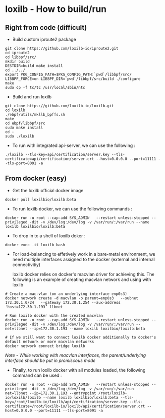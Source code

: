 # loxilb - How to build/run

## Right from code (difficult)

* Build custom iproute2 package 

```
git clone https://github.com/loxilb-io/iproute2.git
cd iproute2
cd libbpf/src/
mkdir build
DESTDIR=build make install
cd ../../
export PKG_CONFIG_PATH=$PKG_CONFIG_PATH:`pwd`/libbpf/src/
LIBBPF_FORCE=on LIBBPF_DIR=`pwd`/libbpf/src/build ./configure
make
sudo cp -f tc/tc /usr/local/sbin/ntc
```

* Build and run loxilb 

```
git clone https://github.com/loxilb-io/loxilb.git
cd loxilb
./ebpf/utils/mkllb_bpffs.sh
make
cd ebpf/libbpf/src
sudo make install
cd -
sudo ./loxilb 
```
* To run with integrated api-server, we can use the following :

```
./loxilb --tls-key=api/certification/server.key --tls-certificate=api/certification/server.crt --host=0.0.0.0 --port=11111 --tls-port=8091 -a
```

## From docker (easy)

* Get the loxilb official docker image 

```
docker pull loxilbio/loxilb:beta
```

* To run loxilb docker, we can use the following commands :

```
docker run -u root --cap-add SYS_ADMIN   --restart unless-stopped --privileged -dit -v /dev/log:/dev/log -v /var/run/:/var/run --name loxilb loxilbio/loxilb:beta
```

* To drop in to a shell of loxilb doker :

```
docker exec -it loxilb bash
```

* For load-balancing to effetively work in a bare-metal environment, we need multiple interfaces assigned to the docker (external and internal connectivitiy) 

  loxilb docker relies on docker's macvlan driver for achieving this. The following is an example of creating macvlan network and using with loxilb

```
# Create a mac-vlan (on an underlying interface enp0s3)
docker network create -d macvlan -o parent=enp0s3   --subnet 172.30.1.0/24   --gateway 172.30.1.254 --aux-address 'host=172.30.1.193’ llbnet

# Run loxilb docker with the created macvlan 
docker run -u root --cap-add SYS_ADMIN   --restart unless-stopped --privileged -dit -v /dev/log:/dev/log -v /var/run/:/var/run --net=llbnet --ip=172.30.1.193 --name loxilb loxilbio/loxilb:beta

# If we still want to connect loxilb docker additionally to docker's default network or more macvlan networks
docker network connect bridge loxilb
```
  *Note - While working with macvlan interfaces, the parent/underlying interface should be put in promiscous mode*

* Finally, to run loxilb docker with all modules loaded, the following command can be used :

```
docker run -u root --cap-add SYS_ADMIN   --restart unless-stopped --privileged -dit -v /dev/log:/dev/log -v /var/run/:/var/run --net=llbnet --ip=172.30.1.193 --entrypoint /root/loxilb-io/loxilb/loxilb --name loxilb loxilbio/loxilb:beta --tls-key=/root/loxilb-io/loxilb/api/certification/server.key --tls-certificate=/root/loxilb-io/loxilb/api/certification/server.crt --host=0.0.0.0 --port=11111 --tls-port=8091 -a
```

